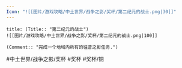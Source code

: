 ```yaml
---
Icon: "![[图片/游戏攻略/中土世界/战争之影/奖杯/第二纪元的战士.png|30]]"
---
```

```ad-common-bronze-trophy
title: (Title:: "第二纪元的战士")
![[图片/游戏攻略/中土世界/战争之影/奖杯/第二纪元的战士.png|100]]

(Comment:: "完成一个地域内所有的往昔之影任务.")
```

#中土世界/战争之影/奖杯 #奖杯 #奖杯/铜
